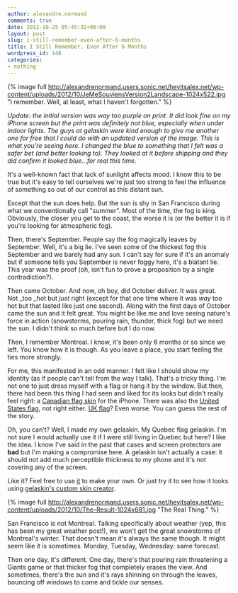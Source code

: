 ```yaml
---
author: alexandre.normand
comments: true
date: 2012-10-25 05:45:32+00:00
layout: post
slug: i-still-remember-even-after-6-months
title: I Still Remember, Even After 6 Months
wordpress_id: 148
categories:
- nothing
---
```


{% image full http://alexandrenormand.users.sonic.net/heyitsalex.net/wp-content/uploads/2012/10/JeMeSouviensVersion2Landscape-1024x522.jpg "I remember. Well, at least, what I haven't forgotten." %}

_Update: the initial version was way too purple on print. It did look fine on my iPhone screen but the print was definitely not blue, especially when under indoor lights. The guys at gelaskin were kind enough to give me another one for free that I could do with an updated version of the image. This is what you're seeing here. I changed the blue to something that I felt was a safer bet (and better looking to). They looked at it before shipping and they did confirm it looked blue...for real this time._

It's a well-known fact that lack of sunlight affects mood. I know this to be true but it's easy to tell ourselves we're just too strong to feel the influence of something so out of our control as this distant sun.

Except that the sun does help. But the sun is shy in San Francisco during what we conventionally call "summer". Most of the time, the fog is king. Obviously, the closer you get to the coast, the worse it is (or the better it is if you're looking for atmospheric fog).

Then, there's September. People say the fog magically leaves by September. Well, it's a big lie. I've seen some of the thickest fog this September and we barely had any sun. I can't say for sure if it's an anomaly but if someone tells you September is never foggy here, it's a blatant lie. This year was the proof (oh, isn't fun to prove a proposition by a single contradiction?).

Then came October. And now, oh boy, did October deliver. It was great. Not _too _hot but _just_ right (except for that one time where it was _way_ too hot but that lasted like just one second). Along with the first days of October came the sun and it felt great. You might be like me and love seeing nature's force in action (snowstorms, pouring rain, thunder, thick fog) but we need the sun. I didn't think so much before but I do now.

Then, I remember Montreal. I know, it's been only 6 months or so since we left. You know how it is though. As you leave a place, you start feeling the ties more strongly.

For me, this manifested in an odd manner. I felt like I should show my identity (as if people can't tell from the way I talk). That's a tricky thing. I'm not one to just dress myself with a flag or hang it by the window. But then, there had been this thing I had seen and liked for its looks but didn't really feel right: a [Canadian flag skin](http://www.gelaskins.com/store/phones/iPhone_4/O_Canada) for the iPhone. There was also the [United States flag](http://www.gelaskins.com/store/phones/iPhone_4/Stars_and_Stripes), not right either. [UK flag](http://www.gelaskins.com/store/phones/iPhone_4/Union_Jack)? Even worse. You can guess the rest of the story.

Oh, you can't? Well, I made my own gelaskin. My Quebec flag gelaskin. I'm not sure I would actually use it if I were still living in Quebec but here? I like the idea. I know I've said in the past that cases and screen protectors are **bad** but I'm making a compromise here. A gelaskin isn't actually a case: it should not add much perceptible thickness to my phone and it's not covering any of the screen.

Like it? Feel free to use [it](http://heyitsalex.net/wp-content/uploads/2012/10/JeMeSouviensVersion2.jpg) to make your own. Or just try it to see how it looks using [gelaskin's custom skin creator](http://www.gelaskins.com/create).

{% image full http://alexandrenormand.users.sonic.net/heyitsalex.net/wp-content/uploads/2012/10/The-Result-1024x681.jpg "The Real Thing." %}

San Francisco is not Montreal. Talking specifically about weather (yep, this has been my great weather post!), we won't get the great snowstorms of Montreal's winter. That doesn't mean it's always the same though. It might seem like it is sometimes. Monday, Tuesday, Wednesday: same forecast.

Then one day, it's different. One day, there's that pouring rain threatening a Giants game or that thicker fog that completely erases the view. And sometimes, there's the sun and it's rays shinning on through the leaves, bouncing off windows to come and tickle our senses.


